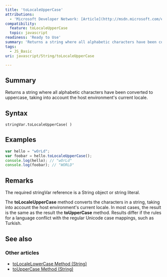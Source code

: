 ```yaml
---
title: 'toLocaleUpperCase'
attributions:
  - 'Microsoft Developer Network: [Article](http://msdn.microsoft.com/en-us/library/ie/6t6xaca8(v=vs.94).aspx)'
compatibility:
  feature: toLocaleUpperCase
  topic: javascript
readiness: 'Ready to Use'
summary: 'Returns a string where all alphabetic characters have been converted to uppercase, taking into account the host environment''s current locale.'
tags:
  - JS_Basic
uri: javascript/String/toLocaleUpperCase

---
```

## Summary

Returns a string where all alphabetic characters have been converted to uppercase, taking into account the host environment's current locale.

## Syntax

    stringVar.toLocaleUpperCase( )

## Examples

``` js
var hello = "wOrLd";
var foobar = hello.toLocaleUpperCase();
console.log(hello); // "wOrLd"
console.log(foobar); // "WORLD"
```

## Remarks

The required stringVar reference is a String object or string literal.

The **toLocaleUpperCase** method converts the characters in a string, taking into account the host environment's current locale. In most cases, the result is the same as the result the **toUpperCase** method. Results differ if the rules for a language conflict with the regular Unicode case mappings, such as Turkish.

## See also

### Other articles

-   [toLocaleLowerCase Method (String)](/javascript/String/toLocaleLowerCase)
-   [toUpperCase Method (String)](/javascript/String/toUpperCase)

